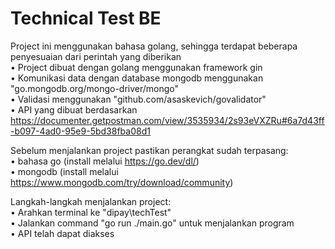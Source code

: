 # Technical Test BE  

Project ini menggunakan bahasa golang, sehingga terdapat beberapa penyesuaian dari perintah yang diberikan  
• Project dibuat dengan golang menggunakan framework gin  
• Komunikasi data dengan database mongodb menggunakan "go.mongodb.org/mongo-driver/mongo"  
• Validasi menggunakan "github.com/asaskevich/govalidator"  
• API yang dibuat berdasarkan https://documenter.getpostman.com/view/3535934/2s93eVXZRu#6a7d43ff-b097-4ad0-95e9-5bd38fba08d1  
  
Sebelum menjalankan project pastikan perangkat sudah terpasang:  
• bahasa go (install melalui https://go.dev/dl/)  
• mongodb (install melalui https://www.mongodb.com/try/download/community)  
  
Langkah-langkah menjalankan project:  
• Arahkan terminal ke "dipay\techTest"  
• Jalankan command "go run ./main.go" untuk menjalankan program  
• API telah dapat diakses
